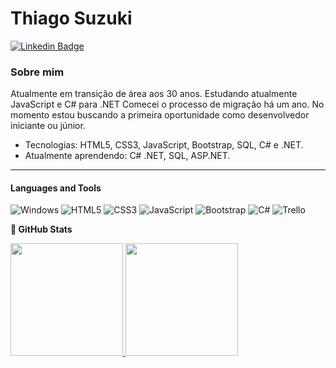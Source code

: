 <h1>Thiago Suzuki</h1>

[![Linkedin Badge](https://img.shields.io/badge/-LinkedIn-blue?style=flat-square&logo=Linkedin&logoColor=white&link=https://www.linkedin.com/in/thiago-marcus-suzuki-72887096/)](https://www.linkedin.com/in/thiago-suzuki//)</div>

<h3>Sobre mim</h3>

Atualmente em transição de área aos 30 anos.
Estudando atualmente JavaScript e C# para .NET
Comecei o processo de migração há um ano.
No momento estou buscando a primeira oportunidade como desenvolvedor iniciante ou júnior.

- Tecnologias: HTML5, CSS3, JavaScript, Bootstrap, SQL, C# e .NET.
- Atualmente aprendendo: C# .NET, SQL, ASP.NET.

<hr>

<h4>Languages and Tools</h4>
  
![Windows](https://img.shields.io/badge/Windows-0078D6?style=for-the-badge&logo=windows&logoColor=white)
![HTML5](https://img.shields.io/badge/html5-%23E34F26.svg?style=for-the-badge&logo=html5&logoColor=white)
![CSS3](https://img.shields.io/badge/css3-%231572B6.svg?style=for-the-badge&logo=css3&logoColor=white)
![JavaScript](https://img.shields.io/badge/javascript-%23323330.svg?style=for-the-badge&logo=javascript&logoColor=%23F7DF1E)
![Bootstrap](https://img.shields.io/badge/Bootstrap-563D7C?style=for-the-badge&logo=bootstrap&logoColor=white)
![C#](https://img.shields.io/badge/c%23-%23239120.svg?style=for-the-badge&logo=c-sharp&logoColor=white)
![Trello](https://img.shields.io/badge/Trello-%23026AA7.svg?style=for-the-badge&logo=Trello&logoColor=white)

<b>:milky_way: GitHub Stats</b>

<div>
  <a href="https://github.com/ThiagoSuzuki/github-readme-stats">
    <img height="180em" src="https://github-readme-stats.vercel.app/api/?username=ThiagoSuzuki&show_icons=true&theme=tokyonight" />
    <img height="180em" src="https://github-readme-stats.vercel.app/api/top-langs/?username=ThiagoSuzuki&&layout=compact&theme=tokyonight" />
  </a>
</div>
